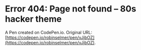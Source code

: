 # Error 404: Page not found – 80s hacker theme

A Pen created on CodePen.io. Original URL: [https://codepen.io/robinselmer/pen/vJjbOZ](https://codepen.io/robinselmer/pen/vJjbOZ).


